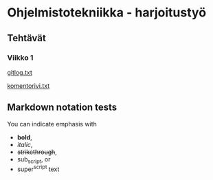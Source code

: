 # Ohjelmistotekniikka - harjoitustyö
## Tehtävät
### Viikko 1
[gitlog.txt](https://github.com/mcpaulafi/ot-harjoitustyo/blob/main/laskarit/viikko1/gitlog.txt)

[komentorivi.txt](https://github.com/mcpaulafi/ot-harjoitustyo/blob/main/laskarit/viikko1/komentorivi.txt)

## Markdown notation tests
You can indicate emphasis with 
- **bold**, 
- *italic*, 
- ~~strikethrough~~, 
- sub<sub>script</sub>, or 
- super<sup>script</sup> text

